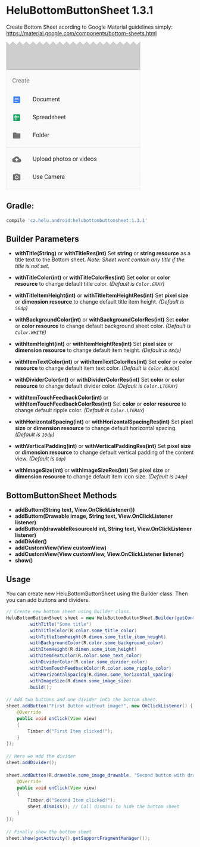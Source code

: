 # HeluBottomButtonSheet 1.3.1
Create Bottom Sheet acording to Google Material guidelines simply: https://material.google.com/components/bottom-sheets.html

![Alt text](./extras/HeluBottomButtonSheet.png?raw=true "HeluBottomButtonSheet")


## Gradle:
```groovy
compile 'cz.helu.android:helubottombuttonsheet:1.3.1'
```


## Builder Parameters
* **withTitle(String)** or **withTitleRes(int)**
  Set **string** or **string resource** as a title text to the Bottom sheet. 
  *Note: Sheet wont contain any title if the title is not set.*
  
* **withTitleColor(int)** or **withTitleColorRes(int)**
  Set **color** or **color resource** to change default title color. 
  *(Default is ```Color.GRAY```)*

* **withTitleItemHeight(int)** or **withTitleItemHeightRes(int)**
  Set **pixel size** or **dimension resource** to change default title item height. 
  *(Default is ```56dp```)*

* **withBackgroundColor(int)** or **withBackgroundColorRes(int)**
  Set **color** or **color resource** to change default background sheet color. 
  *(Default is ```Color.WHITE```)*
  
* **withItemHeight(int)** or **withItemHeightRes(int)**
  Set **pixel size** or **dimension resource** to change default item height. 
  *(Default is ```48dp```)*
  
* **withItemTextColor(int)** or **withItemTextColorRes(int)**
  Set **color** or **color resource** to change default item text color. 
  *(Default is ```Color.BLACK```)*

* **withDividerColor(int)** or **withDividerColorRes(int)**
  Set **color** or **color resource** to change default divider color. 
  *(Default is ```Color.LTGRAY```)*

* **withItemTouchFeedbackColor(int)** or **withItemTouchFeedbackColorRes(int)**
  Set **color** or **color resource** to change default ripple color. 
  *(Default is ```Color.LTGRAY```)*
  
* **withHorizontalSpacing(int)** or **withHorizontalSpacingRes(int)**
  Set **pixel size** or **dimension resource** to change default horizontal spacing. 
  *(Default is ```16dp```)*
  
* **withVerticalPadding(int)** or **withVerticalPaddingRes(int)**
  Set **pixel size** or **dimension resource** to change default vertical padding of the content view. 
  *(Default is ```8dp```)*
  
* **withImageSize(int)** or **withImageSizeRes(int)**
  Set **pixel size** or **dimension resource** to change default item icon size. 
  *(Default is ```24dp```)*
  
  
## BottomButtonSheet Methods
* **addButtom(String text, View.OnClickListener())**
* **addButtom(Drawable image, String text, View.OnClickListener listener)**
* **addButtom(drawableResourceId int, String text, View.OnClickListener listener)**
* **addDivider()**
* **addCustomView(View customView)**
* **addCustomView(View customView, View.OnClickListener listener)**
* **show()**


## Usage
You can create new HeluBottomButtonSheet using the Builder class. Then you can add buttons and dividers.

```java
// Create new bottom sheet using Builder class.
HeluBottomButtonSheet sheet = new HeluBottomButtonSheet.Builder(getContext())
		.withTitle("Some title")
		.withTitleColor(R.color.some_title_color)
		.withTitleItemHeight(R.dimen.some_title_item_height)
		.withBackgroundColor(R.color.some_background_color)
		.withItemHeight(R.dimen.some_item_height)
		.withItemTextColor(R.color.some_text_color)
		.withDividerColor(R.color.some_divider_color)
		.withItemTouchFeedbackColor(R.color.some_ripple_color)
		.withHorizontalSpacing(R.dimen.some_horizontal_spacing)
		.withImageSize(R.dimen.some_image_size)
		.build();

// Add two buttons and one divider into the bottom sheet.
sheet.addButton("First Button without image!", new OnClickListener() {
	@Override
	public void onClick(View view)
	{
		Timber.d("First Item clicked!");
	}
});

// Here we add the divider
sheet.addDivider();

sheet.addButton(R.drawable.some_image_drawable, "Second button with drawable image!", new OnClickListener() {
	@Override
	public void onClick(View view)
	{
		Timber.d("Second Item clicked!");
		sheet.dismiss(); // Call dismiss to hide the bottom sheet
	}
});

// Finally show the bottom sheet
sheet.show(getActivity().getSupportFragmentManager());
```
